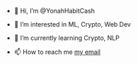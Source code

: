 - 👋 Hi, I’m @YonahHabitCash
- 👀 I’m interested in ML, Crypto, Web Dev
- 🌱 I’m currently learning Crypto, NLP

- 📫 How to reach me [my email](mailto:yonahviv.habitcash@gmail.com)

<!---
YonahHabitCash/YonahHabitCash is a ✨ special ✨ repository because its `README.md` (this file) appears on your GitHub profile.
You can click the Preview link to take a look at your changes.
--->
